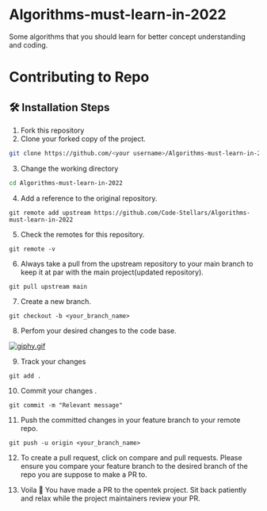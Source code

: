 # Algorithms-must-learn-in-2022
Some algorithms that you should learn for better concept understanding and coding.

<h1>Contributing to Repo</h1>

## 🛠️ Installation Steps

1. Fork this repository
2. Clone your forked copy of the project.

```bash
git clone https://github.com/<your username>/Algorithms-must-learn-in-2022.git
```

3. Change the working directory

```bash
cd Algorithms-must-learn-in-2022
```

4. Add a reference to the original repository.

```
git remote add upstream https://github.com/Code-Stellars/Algorithms-must-learn-in-2022
```

5. Check the remotes for this repository.

```
git remote -v
```

6. Always take a pull from the upstream repository to your main branch to keep it at par with the main project(updated repository).

```
git pull upstream main
```

7. Create a new branch.

```
git checkout -b <your_branch_name>
```

8. Perfom your desired changes to the code base.

[![giphy.gif](https://i.postimg.cc/Fs75yYVT/giphy.gif)](https://postimg.cc/jL0FKd9f)

9. Track your changes

```
git add .
```

10. Commit your changes .

```
git commit -m "Relevant message"
```

11. Push the committed changes in your feature branch to your remote repo.

```
git push -u origin <your_branch_name>

```

12. To create a pull request, click on compare and pull requests. Please ensure you compare your feature branch to the desired branch of the repo you are suppose to make a PR to.

13. Voila 🎉 You have made a PR to the opentek project. Sit back patiently and relax while the project maintainers review your PR.
